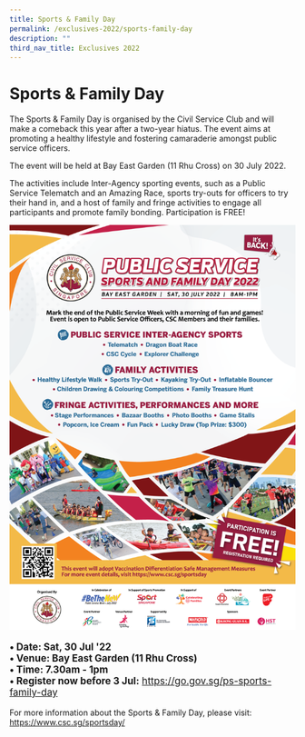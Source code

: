 ```yaml
---
title: Sports & Family Day
permalink: /exclusives-2022/sports-family-day
description: ""
third_nav_title: Exclusives 2022
---
```

# Sports & Family Day

The Sports & Family Day is organised by the Civil Service Club and will make a comeback this year after a two-year hiatus. The event aims at promoting a healthy lifestyle and fostering camaraderie amongst public service officers.

The event will be held at Bay East Garden (11 Rhu Cross) on 30 July 2022.

The activities include Inter-Agency sporting events, such as a Public Service Telematch and an Amazing Race, sports try-outs for officers to try their hand in, and a host of family and fringe activities to engage all participants and promote family bonding. Participation is FREE!

![](/images/PSW_sportsnfamily_poster.png)

<p style="font-size:17px"><b>
• Date: Sat, 30 Jul '22 <br>
• Venue: Bay East Garden (11 Rhu Cross)<br>
• Time: 7.30am - 1pm<br>
• Register now before 3 Jul:</b>
<a href="https://go.gov.sg/ps-sports-family-day">https://go.gov.sg/ps-sports-family-day</a> <br>

 

For more information about the Sports & Family Day, please visit:
<a href="https://www.csc.sg/sportsday/">https://www.csc.sg/sportsday/</a> <br>

</p>